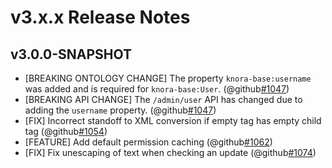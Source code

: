 # v3.x.x Release Notes


## v3.0.0-SNAPSHOT

- [BREAKING ONTOLOGY CHANGE] The property `knora-base:username` was added and is required for `knora-base:User`. (@github[#1047](#1047))
- [BREAKING API CHANGE] The `/admin/user` API has changed due to adding the `username` property. (@github[#1047](#1047))
- [FIX] Incorrect standoff to XML conversion if empty tag has empty child tag (@github[#1054](#1054))
- [FEATURE] Add default permission caching (@github[#1062](#1062))
- [FIX] Fix unescaping of text when checking an update (@github[#1074](#1074))
